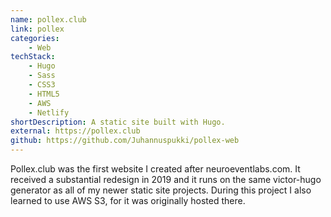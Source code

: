 ```yaml
---
name: pollex.club
link: pollex
categories:
    - Web
techStack:
    - Hugo
    - Sass
    - CSS3
    - HTML5
    - AWS
    - Netlify
shortDescription: A static site built with Hugo.
external: https://pollex.club
github: https://github.com/Juhannuspukki/pollex-web
---
```


Pollex.club was the first website I created after neuroeventlabs.com. It
received a substantial redesign in 2019 and it runs on the same victor-hugo
generator as all of my newer static site projects. During this project I also
learned to use AWS S3, for it was originally hosted there.